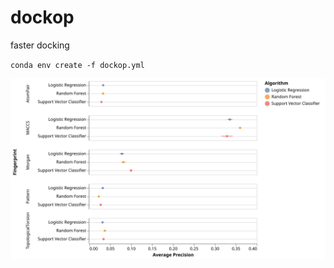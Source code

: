 # dockop
 faster docking


`conda env create -f dockop.yml`


![algo_fp_comparison](./processed_data/initial_run.svg)